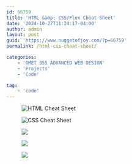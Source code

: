 ```yaml
---
id: 66759
title: 'HTML &amp; CSS/Flex Cheat Sheet'
date: '2024-10-27T11:24:17-04:00'
author: admin
layout: post
guid: 'https://www.nuggetofjoy.com/?p=66759'
permalink: /html-css-cheat-sheet/

categories:
    - 'DMET 355 ADVANCED WEB DESIGN'
    - 'Projects'
    - 'Code'

tag: 
    - 'code'
---
```


<div class="wp-block-image"><figure class="aligncenter size-full">

![HTML Cheat Sheet](https://image-control-storage.s3.amazonaws.com/2024/10/15114113/image-238.png)</figure></div><div class="wp-block-image"><figure class="aligncenter size-full">

![CSS Cheat Sheet](https://image-control-storage.s3.amazonaws.com/2024/10/15113211/image-234.png)</figure></div><div class="wp-block-image"><figure class="aligncenter size-full">

![](https://image-control-storage.s3.amazonaws.com/2024/10/15112803/CSS-CHEAT-SHEET-p2-2019-update.png)</figure></div><div class="wp-block-image"><figure class="aligncenter size-full">

![](https://image-control-storage.s3.amazonaws.com/2024/10/15114310/image-240.png)</figure></div><div class="wp-block-image"><figure class="aligncenter size-full">

![](https://image-control-storage.s3.amazonaws.com/2024/10/15114542/image-242.png)</figure></div>